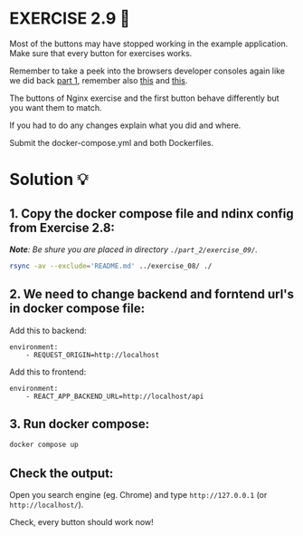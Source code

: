 # EXERCISE 2.9 🤔
Most of the buttons may have stopped working in the example application. Make sure that every button for exercises works.

Remember to take a peek into the browsers developer consoles again like we did back [part 1](https://devopswithdocker.com/part-1/section-6/), remember also [this](https://github.com/docker-hy/material-applications/tree/main/example-frontend#exercise-114---to-connect-to-backend) and [this](https://github.com/docker-hy/material-applications/tree/main/example-backend).

The buttons of Nginx exercise and the first button behave differently but you want them to match.

If you had to do any changes explain what you did and where.

Submit the docker-compose.yml and both Dockerfiles.

# Solution 💡

## 1. Copy the docker compose file and ndinx config from Exercise 2.8:
_**Note**: Be shure you are placed in directory `./part_2/exercise_09/`._

```bash
rsync -av --exclude='README.md' ../exercise_08/ ./
```

## 2. We need to change backend and forntend url's in docker compose file:

Add this to backend:
```docker
environment:
    - REQUEST_ORIGIN=http://localhost
```
Add this to frontend:
```docker
environment:
    - REACT_APP_BACKEND_URL=http://localhost/api
```

## 3. Run docker compose:
```bash
docker compose up
```

## Check the output:
Open you search engine (eg. Chrome) and type `http://127.0.0.1` (or `http://localhost/`).

Check, every button should work now!